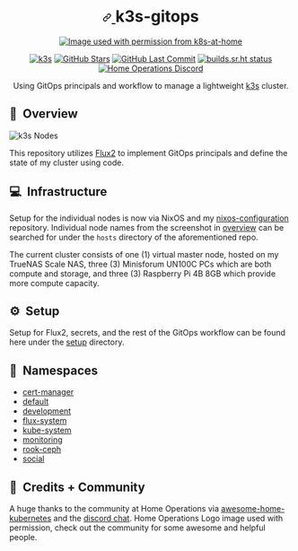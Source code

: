<!-- markdownlint-disable MD033 -->

<h1 align="center">
  <a id="user-content--k3s-gitops-" class="anchor" aria-hidden="true" href="#-k3s-gitops-">
    <svg class="octicon octicon-link" viewBox="0 0 16 16" version="1.1" width="16" height="16" aria-hidden="true">
      <path fill-rule="evenodd" d="M7.775 3.275a.75.75 0 001.06 1.06l1.25-1.25a2 2 0 112.83 2.83l-2.5 2.5a2 2 0 01-2.83 0 .75.75 0 00-1.06 1.06 3.5 3.5 0 004.95 0l2.5-2.5a3.5 3.5 0 00-4.95-4.95l-1.25 1.25zm-4.69 9.64a2 2 0 010-2.83l2.5-2.5a2 2 0 012.83 0 .75.75 0 001.06-1.06 3.5 3.5 0 00-4.95 0l-2.5 2.5a3.5 3.5 0 004.95 4.95l1.25-1.25a.75.75 0 00-1.06-1.06l-1.25 1.25a2 2 0 01-2.83 0z"></path>
    </svg>
  </a> k3s-gitops
</h1>

<p align="center">
  <a href="https://github.com/k8s-at-home" alt="Image used with permission from k8s-at-home"><img alt="Image used with permission from k8s-at-home" src="https://avatars.githubusercontent.com/u/61287648" /></a>
</p>

<p align="center">
  <a href="https://k3s.io/"><img alt="k3s" src="https://img.shields.io/badge/k3s-v1.29.4-orange?logo=kubernetes&logoColor=white&style=flat-square"></a> <a href="https://github.com/WRMilling/k3s-gitops/stargazers"><img alt="GitHub Stars" src="https://img.shields.io/github/stars/WRMilling/k3s-gitops?logo=github&color=green&logoColor=white&style=flat-square"></a> <a href="https://github.com/WRMilling/k3s-gitops/commits/master"><img alt="GitHub Last Commit" src="https://img.shields.io/github/last-commit/WRMilling/k3s-gitops?logo=git&logoColor=white&color=purple&style=flat-square"></a> <a href="https://builds.sr.ht/~wrmilling/k3s-gitops/commits/master/repo-sync.yml?"><img src="https://builds.sr.ht/~wrmilling/k3s-gitops/commits/master/repo-sync.yml.svg" alt="builds.sr.ht status"></a> <a href="https://discord.gg/home-operations"><img alt="Home Operations Discord" src="https://img.shields.io/badge/discord-chat-7289DA.svg?logo=discord&logoColor=white&maxAge=60&style=flat-square"></a>
</p>

<p align="center">
Using GitOps principals and workflow to manage a lightweight <a href="https://k3s.io">k3s</a> cluster.
</p>

## :book:&nbsp; Overview

![k3s Nodes](https://i.imgur.com/2hBUBi1.png)

This repository utilizes [Flux2](https://fluxcd.io/) to implement GitOps principals and define the state of my cluster using code.

## :computer:&nbsp; Infrastructure

Setup for the individual nodes is now via NixOS and my [nixos-configuration](https://github.com/wrmilling/nixos-configuration) repository. Individual node names from the screenshot in [overview](#overview) can be searched for under the `hosts` directory of the aforementioned repo.

The current cluster consists of one (1) virtual master node, hosted on my TrueNAS Scale NAS, three (3) Minisforum UN100C PCs which are both compute and storage, and three (3) Raspberry Pi 4B 8GB which provide more compute capacity.

## :gear:&nbsp; Setup

Setup for Flux2, secrets, and the rest of the GitOps workflow can be found here under the [setup](setup/README.md) directory.

## :wrench:&nbsp; Namespaces

* [cert-manager](cert-manager/README.md)
* [default](default/README.md)
* [development](development/README.md)
* [flux-system](flux-system-extra/README.md)
* [kube-system](kube-system/README.md)
* [monitoring](monitoring/README.md)
* [rook-ceph](rook-ceph/README.md)
* [social](social/README.md)

## :handshake:&nbsp; Credits + Community

A huge thanks to the community at Home Operations via [awesome-home-kubernetes](https://github.com/k8s-at-home/awesome-home-kubernetes) and the [discord chat](https://discord.gg/home-operations). Home Operations Logo image used with permission, check out the community for some awesome and helpful people.
